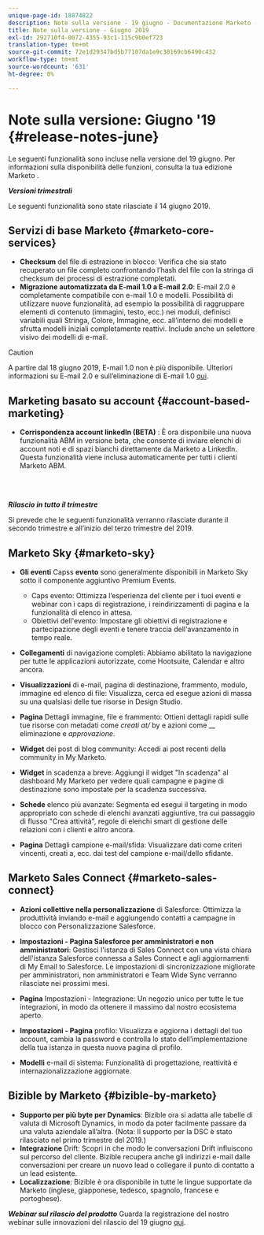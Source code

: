 ```yaml
---
unique-page-id: 18874822
description: Note sulla versione - 19 giugno - Documentazione Marketo - Documentazione del prodotto
title: Note sulla versione - Giugno 2019
exl-id: 292710f4-0072-4355-93c1-115c9b0ef723
translation-type: tm+mt
source-git-commit: 72e1d29347bd5b77107da1e9c30169cb6490c432
workflow-type: tm+mt
source-wordcount: '631'
ht-degree: 0%

---
```


# Note sulla versione: Giugno &#39;19 {#release-notes-june}

Le seguenti funzionalità sono incluse nella versione del 19 giugno. Per informazioni sulla disponibilità delle funzioni, consulta la tua edizione Marketo .

**_Versioni trimestrali_**

Le seguenti funzionalità sono state rilasciate il 14 giugno 2019.

## Servizi di base Marketo {#marketo-core-services}

* **Checksum** del file di estrazione in blocco: Verifica che sia stato recuperato un file completo confrontando l’hash del file con la stringa di checksum dei processi di estrazione completati.
* **Migrazione automatizzata da E-mail 1.0 a E-mail 2.0**: E-mail 2.0 è completamente compatibile con e-mail 1.0 e modelli. Possibilità di utilizzare nuove funzionalità, ad esempio la possibilità di raggruppare elementi di contenuto (immagini, testo, ecc.) nei moduli, definisci variabili quali Stringa, Colore, Immagine, ecc. all’interno dei modelli e sfrutta modelli iniziali completamente reattivi. Include anche un selettore visivo dei modelli di e-mail.

>[!CAUTION]
>
>A partire dal 18 giugno 2019, E-mail 1.0 non è più disponibile. Ulteriori informazioni su E-mail 2.0 e sull’eliminazione di E-mail 1.0 [qui](https://nation.marketo.com/docs/DOC-7038).

## Marketing basato su account {#account-based-marketing}

* **Corrispondenza account linkedIn (BETA)** : È ora disponibile una nuova funzionalità ABM in versione beta, che consente di inviare elenchi di account noti e di spazi bianchi direttamente da Marketo a LinkedIn. Questa funzionalità viene inclusa automaticamente per tutti i clienti Marketo ABM.

<br> 

**_Rilascio in tutto il trimestre_**

Si prevede che le seguenti funzionalità verranno rilasciate durante il secondo trimestre e all’inizio del terzo trimestre del 2019.

## Marketo Sky {#marketo-sky}

* **Gli eventi** Capss  **evento** sono generalmente disponibili in Marketo Sky sotto il componente aggiuntivo Premium Events.

   * Caps evento: Ottimizza l’esperienza del cliente per i tuoi eventi e webinar con i caps di registrazione, i reindirizzamenti di pagina e la funzionalità di elenco in attesa.
   * Obiettivi dell&#39;evento: Impostare gli obiettivi di registrazione e partecipazione degli eventi e tenere traccia dell&#39;avanzamento in tempo reale.

* **Collegamenti** di navigazione completi: Abbiamo abilitato la navigazione per tutte le applicazioni autorizzate, come Hootsuite, Calendar e altro ancora.
* **Visualizzazioni** di e-mail, pagina di destinazione, frammento, modulo, immagine ed elenco di file: Visualizza, cerca ed esegue azioni di massa su una qualsiasi delle tue risorse in Design Studio.
* **Pagina** Dettagli immagine, file e frammento: Ottieni dettagli rapidi sulle tue risorse con metadati come  _creati at/_ by e azioni come  __ eliminazione e  _approvazione_.
* **Widget** dei post di blog community: Accedi ai post recenti della community in My Marketo.
* **Widget** in scadenza a breve: Aggiungi il widget &quot;In scadenza&quot; al dashboard My Marketo per vedere quali campagne e pagine di destinazione sono impostate per la scadenza successiva.
* **Schede** elenco più avanzate: Segmenta ed esegui il targeting in modo appropriato con schede di elenchi avanzati aggiuntive, tra cui passaggio di flusso &quot;Crea attività&quot;, regole di elenchi smart di gestione delle relazioni con i clienti e altro ancora.
* **Pagina** Dettagli campione e-mail/sfida: Visualizzare dati come criteri vincenti, creati a, ecc. dai test del campione e-mail/dello sfidante.

## Marketo Sales Connect {#marketo-sales-connect}

* **Azioni collettive nella personalizzazione** di Salesforce: Ottimizza la produttività inviando e-mail e aggiungendo contatti a campagne in blocco con Personalizzazione Salesforce.
* **Impostazioni - Pagina Salesforce per amministratori e non amministratori**: Gestisci l&#39;istanza di Sales Connect con una vista chiara dell&#39;istanza Salesforce connessa a Sales Connect e agli aggiornamenti di My Email to Salesforce. Le impostazioni di sincronizzazione migliorate per amministratori, non amministratori e Team Wide Sync verranno rilasciate nei prossimi mesi.
* **Pagina** Impostazioni - Integrazione: Un negozio unico per tutte le tue integrazioni, in modo da ottenere il massimo dal nostro ecosistema aperto.
* **Impostazioni - Pagina** profilo: Visualizza e aggiorna i dettagli del tuo account, cambia la password e controlla lo stato dell’implementazione della tua istanza in questa nuova pagina di profilo.

* **Modelli** e-mail di sistema: Funzionalità di progettazione, reattività e internazionalizzazione aggiornate.

## Bizible by Marketo {#bizible-by-marketo}

* **Supporto per più byte per Dynamics**: Bizible ora si adatta alle tabelle di valuta di Microsoft Dynamics, in modo da poter facilmente passare da una valuta aziendale all’altra. (Nota: Il supporto per la DSC è stato rilasciato nel primo trimestre del 2019.)
* **Integrazione** Drift: Scopri in che modo le conversazioni Drift influiscono sul percorso del cliente. Bizible recupera anche gli indirizzi e-mail dalle conversazioni per creare un nuovo lead o collegare il punto di contatto a un lead esistente.
* **Localizzazione**: Bizible è ora disponibile in tutte le lingue supportate da Marketo (inglese, giapponese, tedesco, spagnolo, francese e portoghese).

***Webinar sul rilascio del prodotto*** Guarda la registrazione del nostro webinar sulle innovazioni del rilascio del 19 giugno  [qui](https://engage.marketo.com/Marketo-June-Product-Release-2019-On-Demand.html).

